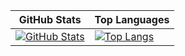 <div align="center">
  
| GitHub Stats | Top Languages |
|--------------|---------------|
| [![GitHub Stats](https://github-readme-stats.vercel.app/api?username=smallghost42&show_icons=true&theme=nightowl&rank_icon=github)](https://github.com/smallghost42) | [![Top Langs](https://github-readme-stats.vercel.app/api/top-langs/?username=smallghost42&layout=compact&theme=nightowl)](https://github.com/smallghost42) |
